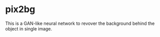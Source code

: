 # pix2bg
This is a GAN-like neural network to revover the background behind the object in single image.

